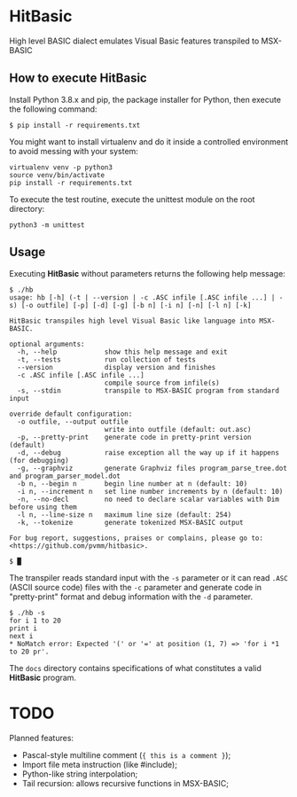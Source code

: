 # HitBasic
High level BASIC dialect emulates Visual Basic features transpiled to MSX-BASIC

How to execute HitBasic
-----------------------

Install Python 3.8.x and pip, the package installer for Python, then execute the following command:

```
$ pip install -r requirements.txt
```

You might want to install virtualenv and do it inside a controlled environment to avoid messing with your system:
```
virtualenv venv -p python3
source venv/bin/activate
pip install -r requirements.txt
```

To execute the test routine, execute the unittest module on the root directory:
```
python3 -m unittest
```

Usage
-----

Executing **HitBasic** without parameters returns the following help message:

```
$ ./hb
usage: hb [-h] (-t | --version | -c .ASC infile [.ASC infile ...] | -s) [-o outfile] [-p] [-d] [-g] [-b n] [-i n] [-n] [-l n] [-k]

HitBasic transpiles high level Visual Basic like language into MSX-BASIC.

optional arguments:
  -h, --help            show this help message and exit
  -t, --tests           run collection of tests
  --version             display version and finishes
  -c .ASC infile [.ASC infile ...]
                        compile source from infile(s)
  -s, --stdin           transpile to MSX-BASIC program from standard input

override default configuration:
  -o outfile, --output outfile
                        write into outfile (default: out.asc)
  -p, --pretty-print    generate code in pretty-print version (default)
  -d, --debug           raise exception all the way up if it happens (for debugging)
  -g, --graphviz        generate Graphviz files program_parse_tree.dot and program_parser_model.dot
  -b n, --begin n       begin line number at n (default: 10)
  -i n, --increment n   set line number increments by n (default: 10)
  -n, --no-decl         no need to declare scalar variables with Dim before using them
  -l n, --line-size n   maximum line size (default: 254)
  -k, --tokenize        generate tokenized MSX-BASIC output

For bug report, suggestions, praises or complains, please go to: <https://github.com/pvmm/hitbasic>.

$ █ 
```

The transpiler reads standard input with the `-s` parameter or it can read `.ASC` (ASCII source code) files with the `-c` parameter and generate code in "pretty-print" format and debug information with the `-d` parameter.


```
$ ./hb -s
for i 1 to 20
print i
next i
* NoMatch error: Expected '(' or '=' at position (1, 7) => 'for i *1 to 20 pr'.
```

The `docs` directory contains specifications of what constitutes a valid **HitBasic** program.


TODO
====

Planned features:
* Pascal-style multiline comment (`{ this is a comment }`);
* Import file meta instruction (like #include);
* Python-like string interpolation;
* Tail recursion: allows recursive functions in MSX-BASIC;
